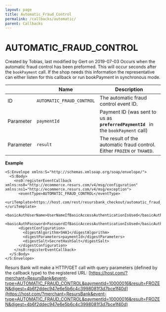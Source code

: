 ```yaml
---
layout: page
title: Automatic_Fraud_Control
permalink: /callbacks/automatic/
parent: Callbacks
---
```



# AUTOMATIC_FRAUD_CONTROL 
Created by Tobias, last modified by Gert on 2019-07-03
Occurs when the automatic fraud control has been preformed. This will
occur seconds after the `bookPayment` call.
If the shop needs this information the representative can either listen
for this callback or run bookPayment in synchronous mode.
  
|           | Name                      | Description                                                                            |
|-----------|---------------------------|----------------------------------------------------------------------------------------|
| ID        | `AUTOMATIC_FRAUD_CONTROL` | The automatic fraud control event ID.                                                  |
| Parameter | `paymentId`               | Payment ID (was sent to us as` `**`preferredPaymentId`**` ` in the `bookPayment` call) |
| Parameter | `result`                  | The result of the automatic fraud control. Either `FROZEN` or `THAWED`.                |
  
**Example**
``` syntaxhighlighter-pre
<S:Envelope xmlns:S="http://schemas.xmlsoap.org/soap/envelope/">
  <S:Body>
    <ns0:registerEventCallback xmlns:ns0="http://ecommerce.resurs.com/v4/msg/configuration" xmlns:ns1="http://ecommerce.resurs.com/v4/msg/exception">
      <eventType>AUTOMATIC_FRAUD_CONTROL</eventType>
      <uriTemplate>https://host.com/rest/resursbank_checkout/automatic_fraud_control/paymentId/{paymentId}/result/{result}/digest/{digest}</uriTemplate>
      <basicAuthUserName>UserNameIfBasicAccessAuthenticationIsUsed</basicAuthUserName>
      <basicAuthPassword>PasswordIfBasicAccessAuthenticationIsUsed</basicAuthPassword>
      <digestConfiguration>
        <digestAlgorithm>SHA1</digestAlgorithm>
        <digestParameters>paymentId</digestParameters>
        <digestSalt>SecretHashSalt</digestSalt>
      </digestConfiguration>
    </ns0:registerEventCallback>
  </S:Body>
</S:Envelope> 
```
Resurs Bank will make a HTTP/GET call with query parameters (defined by
the callback type) to the
registered URL: [https://host.com/?merchant=ResursBank&event-type=AUTOMATIC_FRAUD_CONTROL&paymentId=10000016&result=FROZEN&digest=4b6f2ddec947e6e5b6c4c3998081f3d7bce1f40d](https://host.com/?merchant=ResursBank&event-type=AUTOMATIC_FRAUD_CONTROL&paymentId=10000016&result=FROZEN&digest=4b6f2ddec947e6e5b6c4c3998081f3d7bce1f40d)
  
